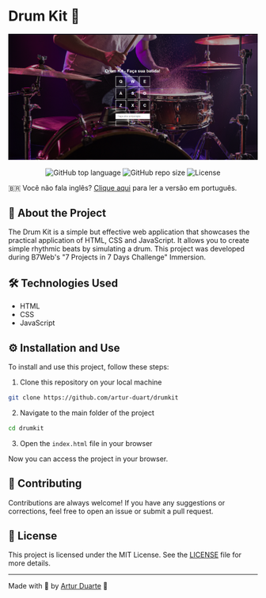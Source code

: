 # Drum Kit 🥁

![Banner](./img/banner.png)

<p align="center">
  <img alt="GitHub top language" src="https://img.shields.io/github/languages/top/artur-duart/drumkit">
  <img alt="GitHub repo size" src="https://img.shields.io/github/repo-size/artur-duart/drumkit">
  <img alt="License" src="https://img.shields.io/badge/license-MIT-%2304D361">
</p>

🇧🇷 Você não fala inglês? [Clique aqui](README.pt.md) para ler a versão em português.

## 🚀 About the Project

The Drum Kit is a simple but effective web application that showcases the practical application of HTML, CSS and JavaScript. It allows you to create simple rhythmic beats by simulating a drum. This project was developed during B7Web's "7 Projects in 7 Days Challenge" Immersion.

## 🛠️ Technologies Used

- HTML
- CSS
- JavaScript

## ⚙️ Installation and Use

To install and use this project, follow these steps:

1. Clone this repository on your local machine
```bash
git clone https://github.com/artur-duart/drumkit
```
2. Navigate to the main folder of the project
```bash
cd drumkit
```
3. Open the `index.html` file in your browser

Now you can access the project in your browser.

## 🤝 Contributing

Contributions are always welcome! If you have any suggestions or corrections, feel free to open an issue or submit a pull request.

## 📝 License

This project is licensed under the MIT License. See the [LICENSE](LICENSE) file for more details.

---

Made with 💜 by <a href="https://www.linkedin.com/in/artur-duart/">Artur Duarte</a> :wave:
